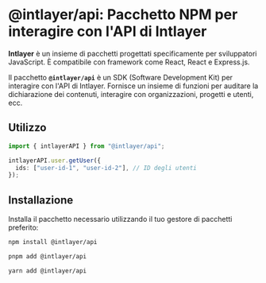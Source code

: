 # @intlayer/api: Pacchetto NPM per interagire con l'API di Intlayer

**Intlayer** è un insieme di pacchetti progettati specificamente per sviluppatori JavaScript. È compatibile con framework come React, React e Express.js.

Il pacchetto **`@intlayer/api`** è un SDK (Software Development Kit) per interagire con l'API di Intlayer. Fornisce un insieme di funzioni per auditare la dichiarazione dei contenuti, interagire con organizzazioni, progetti e utenti, ecc.

## Utilizzo

```ts
import { intlayerAPI } from "@intlayer/api";

intlayerAPI.user.getUser({
  ids: ["user-id-1", "user-id-2"], // ID degli utenti
});
```

## Installazione

Installa il pacchetto necessario utilizzando il tuo gestore di pacchetti preferito:

```bash packageManager="npm"
npm install @intlayer/api
```

```bash packageManager="pnpm"
pnpm add @intlayer/api
```

```bash packageManager="yarn"
yarn add @intlayer/api
```
